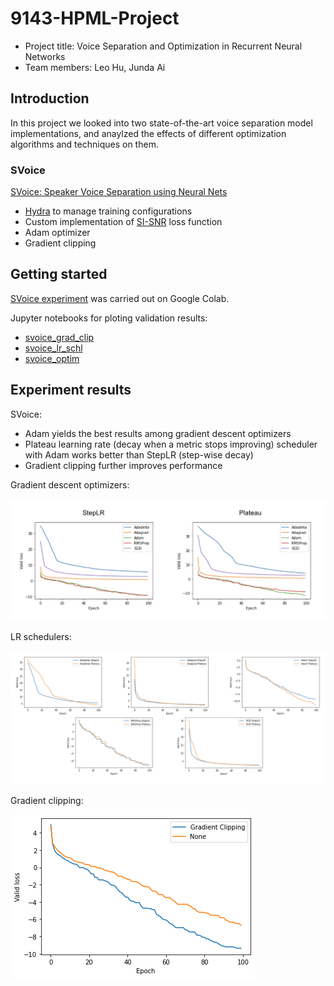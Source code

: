 # 9143-HPML-Project

- Project title: Voice Separation and Optimization in Recurrent Neural Networks
- Team members: Leo Hu, Junda Ai

## Introduction

In this project we looked into two state-of-the-art voice separation model implementations, and anaylzed the effects of different optimization algorithms and techniques on them.

### SVoice

[SVoice: Speaker Voice Separation using Neural Nets](https://github.com/facebookresearch/svoice)

- [Hydra](https://hydra.cc/) to manage training configurations
- Custom implementation of [SI-SNR](https://arxiv.org/abs/1711.00541) loss function
- Adam optimizer
- Gradient clipping

## Getting started

[SVoice experiment](https://colab.research.google.com/drive/1B1cNeMLSL0KVs-Am1dKA5_F4E6k474_d#scrollTo=9DPpT3KiFTn2) was carried out on Google Colab.

Jupyter notebooks for ploting validation results:

- [svoice_grad_clip](svoice_grad_clip.ipynb)
- [svoice_lr_schl](svoice_lr_schl.ipynb)
- [svoice_optim](svoice_optim.ipynb)

## Experiment results

SVoice:

- Adam yields the best results among gradient descent optimizers
- Plateau learning rate (decay when a metric stops improving) scheduler with Adam works better than StepLR (step-wise decay)
- Gradient clipping further improves performance

Gradient descent optimizers:

![Optimizers](img/svoice-optim.png)

LR schedulers:

![LR schedulers](img/svoice-lr-schl.png)

Gradient clipping:

![Gradient clipping](img/svoice-gradient-clipping.png)
